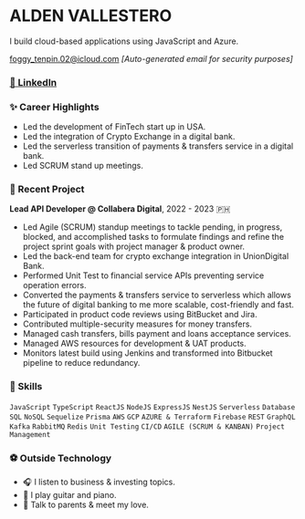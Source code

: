 # ALDEN VALLESTERO

I build cloud-based applications using JavaScript and Azure.

foggy_tenpin.02@icloud.com
*[Auto-generated email for security purposes]*

### [🔗 LinkedIn](https://www.linkedin.com/in/aldenvallestero/)

### ✨ Career Highlights
- Led the development of FinTech start up in USA.
- Led the integration of Crypto Exchange in a digital bank.
- Led the serverless transition of payments & transfers service in a digital bank.
- Led SCRUM stand up meetings.

### 🚀 Recent Project
**Lead API Developer @ Collabera Digital**, 2022 - 2023 🇵🇭
- Led Agile (SCRUM) standup meetings to tackle pending, in progress, blocked, and accomplished tasks to formulate findings and refine the project sprint goals with project manager & product owner.
- Led the back-end team for crypto exchange integration in UnionDigital Bank.
- Performed Unit Test to financial service APIs preventing service operation errors.
- Converted the payments & transfers service to serverless which allows the future of digital banking to me more scalable, cost-friendly and fast.
- Participated in product code reviews using BitBucket and Jira.
- Contributed multiple-security measures for money transfers.
- Managed cash transfers, bills payment and loans acceptance services.
- Managed AWS resources for development & UAT products.
- Monitors latest build using Jenkins and transformed into Bitbucket pipeline to reduce redundancy.

### 🍳 Skills
```JavaScript``` ```TypeScript``` ```ReactJS``` ```NodeJS``` ```ExpressJS``` ```NestJS``` ```Serverless``` ```Database``` ```SQL``` ```NoSQL``` ```Sequelize``` ```Prisma``` ```AWS``` ```GCP``` ```AZURE & Terraform``` ```Firebase``` ```REST``` ```GraphQL``` ```Kafka``` ```RabbitMQ``` ```Redis``` ```Unit Testing``` ```CI/CD``` ```AGILE (SCRUM & KANBAN)``` ```Project Management```

### ⚽️ Outside Technology
- 🎧 I listen to business & investing topics.
- 🎹 I play guitar and piano.
- 🫶 Talk to parents & meet my love.
